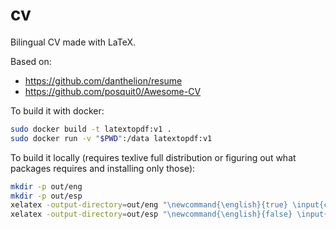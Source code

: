 # cv

Bilingual CV made with LaTeX.

Based on:
- https://github.com/danthelion/resume
- https://github.com/posquit0/Awesome-CV


To build it with docker:

```bash
sudo docker build -t latextopdf:v1 .
sudo docker run -v "$PWD":/data latextopdf:v1
```

To build it locally (requires texlive full distribution or figuring out what
packages requires and installing only those):

```bash
mkdir -p out/eng
mkdir -p out/esp
xelatex -output-directory=out/eng "\newcommand{\english}{true} \input{cv.tex}"
xelatex -output-directory=out/esp "\newcommand{\english}{false} \input{cv.tex}"
```

